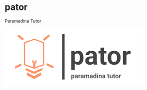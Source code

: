 # pator

Paramadina Tutor

![Logo Pator](https://github.com/drdofx/pator/blob/main/pator/static/assests/images/pator.png.png?raw=True)
